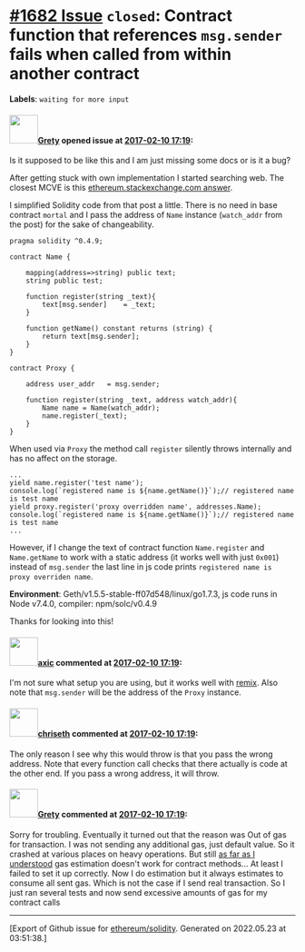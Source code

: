 # [\#1682 Issue](https://github.com/ethereum/solidity/issues/1682) `closed`: Contract function that references `msg.sender` fails when called from within another contract
**Labels**: `waiting for more input`


#### <img src="https://avatars.githubusercontent.com/u/8309006?u=38e3b934d0699ffd1b36b82a06daa4408a61220f&v=4" width="50">[Grety](https://github.com/Grety) opened issue at [2017-02-10 17:19](https://github.com/ethereum/solidity/issues/1682):

Is it supposed to be like this and I am just missing some docs or is it a bug?

After getting stuck with own implementation I started searching web. The closest MCVE is this [ethereum.stackexchange.com answer](http://ethereum.stackexchange.com/a/2831/4853). 

I simplified Solidity code from that post a little. There is no need in base contract `mortal` and I pass the address of `Name` instance (`watch_addr` from the post) for the sake of changeability.
```
pragma solidity ^0.4.9;

contract Name {

    mapping(address=>string) public text;
    string public test;

    function register(string _text){
        text[msg.sender]    = _text;
    }

    function getName() constant returns (string) {
    	return text[msg.sender];
    }
}

contract Proxy {

    address user_addr   = msg.sender;

    function register(string _text, address watch_addr){
        Name name = Name(watch_addr);
        name.register(_text);
    }
}
```

When used via `Proxy` the method call `register` silently throws internally and has no affect on the storage.
```
...
yield name.register('test name');
console.log(`registered name is ${name.getName()}`);// registered name is test name
yield proxy.register('proxy overridden name', addresses.Name);
console.log(`registered name is ${name.getName()}`);// registered name is test name
...
```
However, if I change the text of contract function `Name.register` and `Name.getName`  to work with a static address (it works well with just `0x001`) instead of `msg.sender` the last line in js code prints `registered name is proxy overriden name`.

**Environment**: Geth/v1.5.5-stable-ff07d548/linux/go1.7.3, js code runs in Node v7.4.0, compiler: npm/solc/v0.4.9

Thanks for looking into this!

#### <img src="https://avatars.githubusercontent.com/u/20340?v=4" width="50">[axic](https://github.com/axic) commented at [2017-02-10 17:19](https://github.com/ethereum/solidity/issues/1682#issuecomment-279163097):

I'm not sure what setup you are using, but it works well with [remix](https://remix.ethereum.org/). Also note that `msg.sender` will be the address of the `Proxy` instance.

#### <img src="https://avatars.githubusercontent.com/u/9073706?v=4" width="50">[chriseth](https://github.com/chriseth) commented at [2017-02-10 17:19](https://github.com/ethereum/solidity/issues/1682#issuecomment-280084900):

The only reason I see why this would throw is that you pass the wrong address. Note that every function call checks that there actually is code at the other end. If you pass a wrong address, it will throw.

#### <img src="https://avatars.githubusercontent.com/u/8309006?u=38e3b934d0699ffd1b36b82a06daa4408a61220f&v=4" width="50">[Grety](https://github.com/Grety) commented at [2017-02-10 17:19](https://github.com/ethereum/solidity/issues/1682#issuecomment-280090828):

Sorry for troubling. Eventually it turned out that the reason was Out of gas for transaction. I was not sending any additional gas, just default value. So it crashed at various places on heavy operations. But still [as far as I understood](https://github.com/ethereum/go-ethereum/issues/3163) gas estimation doesn't work for contract methods... At least I failed to set it up correctly. Now I do estimation but it always estimates to consume all sent gas. Which is not the case if I send real transaction. So I just ran several tests and now send excessive amounts of gas for my contract calls


-------------------------------------------------------------------------------



[Export of Github issue for [ethereum/solidity](https://github.com/ethereum/solidity). Generated on 2022.05.23 at 03:51:38.]
